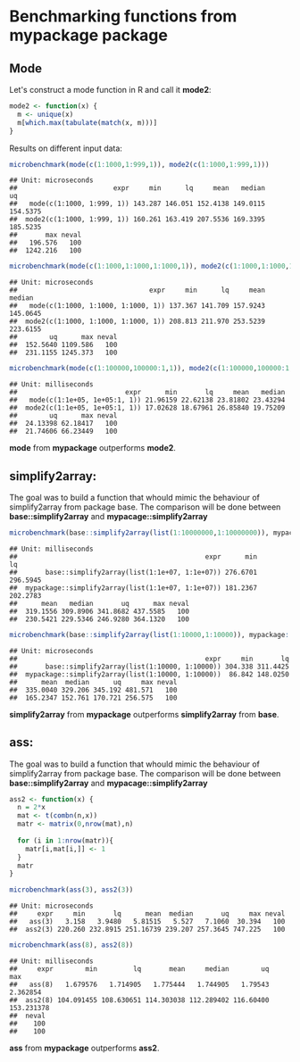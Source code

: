 <!--
%\VignetteEngine{knitr::knitr}
%\VignetteIndexEntry{Benchmarks of functions from h6 package}
-->

  Benchmarking functions from **mypackage** package
=======================================




Mode
------------

Let's construct a mode function in R and call it **mode2**:

```r
mode2 <- function(x) {
  m <- unique(x)
  m[which.max(tabulate(match(x, m)))]
}
```

Results on different input data:


```r
microbenchmark(mode(c(1:1000,1:999,1)), mode2(c(1:1000,1:999,1)))
```

```
## Unit: microseconds
##                        expr     min      lq     mean   median       uq
##   mode(c(1:1000, 1:999, 1)) 143.287 146.051 152.4138 149.0115 154.5375
##  mode2(c(1:1000, 1:999, 1)) 160.261 163.419 207.5536 169.3395 185.5235
##       max neval
##   196.576   100
##  1242.216   100
```

```r
microbenchmark(mode(c(1:1000,1:1000,1:1000,1)), mode2(c(1:1000,1:1000,1:1000,1)))
```

```
## Unit: microseconds
##                                 expr     min      lq     mean   median
##   mode(c(1:1000, 1:1000, 1:1000, 1)) 137.367 141.709 157.9243 145.0645
##  mode2(c(1:1000, 1:1000, 1:1000, 1)) 208.813 211.970 253.5239 223.6155
##        uq      max neval
##  152.5640 1109.586   100
##  231.1155 1245.373   100
```

```r
microbenchmark(mode(c(1:100000,100000:1,1)), mode2(c(1:100000,100000:1,1)))
```

```
## Unit: milliseconds
##                           expr      min       lq     mean   median
##   mode(c(1:1e+05, 1e+05:1, 1)) 21.96159 22.62138 23.81802 23.43294
##  mode2(c(1:1e+05, 1e+05:1, 1)) 17.02628 18.67961 26.85840 19.75209
##        uq      max neval
##  24.13398 62.18417   100
##  21.74606 66.23449   100
```

**mode** from **mypackage** outperforms **mode2**.

simplify2array:
----------------------------
The goal was to build a function that whould mimic the behaviour of simplify2array from package base. The comparison will be done between **base::simplify2array** and **mypacage::simplify2array**

```r
microbenchmark(base::simplify2array(list(1:10000000,1:10000000)), mypackage::simplify2array(list(1:10000000,1:10000000)))
```

```
## Unit: milliseconds
##                                               expr      min       lq
##       base::simplify2array(list(1:1e+07, 1:1e+07)) 276.6701 296.5945
##  mypackage::simplify2array(list(1:1e+07, 1:1e+07)) 181.2367 202.2783
##      mean   median       uq      max neval
##  319.1556 309.8906 341.8682 437.5585   100
##  230.5421 229.5346 246.9280 364.1320   100
```

```r
microbenchmark(base::simplify2array(list(1:10000,1:10000)), mypackage::simplify2array(list(1:10000,1:10000)))
```

```
## Unit: microseconds
##                                               expr     min       lq
##       base::simplify2array(list(1:10000, 1:10000)) 304.338 311.4425
##  mypackage::simplify2array(list(1:10000, 1:10000))  86.842 148.0250
##      mean  median      uq     max neval
##  335.0040 329.206 345.192 481.571   100
##  165.2347 152.761 170.721 256.575   100
```

**simplify2array** from **mypackage** outperforms **simplify2array** from **base**.

ass:
----------------------------
The goal was to build a function that whould mimic the behaviour of simplify2array from package base. The comparison will be done between **base::simplify2array** and **mypacage::simplify2array**


```r
ass2 <- function(x) {
  n = 2*x
  mat <- t(combn(n,x))
  matr <- matrix(0,nrow(mat),n)
  
  for (i in 1:nrow(matr)){
    matr[i,mat[i,]] <- 1
  }
  matr
}
```


```r
microbenchmark(ass(3), ass2(3))
```

```
## Unit: microseconds
##     expr     min       lq      mean  median       uq     max neval
##   ass(3)   3.158   3.9480   5.81515   5.527   7.1060  30.394   100
##  ass2(3) 220.260 232.8915 251.16739 239.207 257.3645 747.225   100
```

```r
microbenchmark(ass(8), ass2(8))
```

```
## Unit: milliseconds
##     expr        min         lq       mean     median        uq        max
##   ass(8)   1.679576   1.714905   1.775444   1.744905   1.79543   2.362854
##  ass2(8) 104.091455 108.630651 114.303038 112.289402 116.60400 153.231378
##  neval
##    100
##    100
```

**ass** from **mypackage** outperforms **ass2**.
